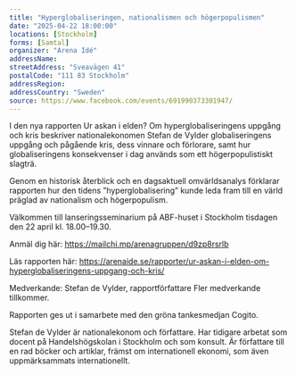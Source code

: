 ```yaml
---
title: "Hyperglobaliseringen, nationalismen och högerpopulismen"
date: "2025-04-22 18:00:00"
locations: [Stockholm]
forms: [Samtal]
organizer: "Arena Idé"
addressName: 
streetAddress: "Sveavägen 41"
postalCode: "111 83 Stockholm"
addressRegion:
addressCountry: "Sweden"
source: https://www.facebook.com/events/691990373301947/
---
```

I den nya rapporten Ur askan i elden? Om hyperglobaliseringens uppgång och kris beskriver nationalekonomen Stefan de Vylder globaliseringens uppgång och pågående kris, dess vinnare och förlorare, samt hur globaliseringens konsekvenser i dag används som ett högerpopulistiskt slagträ. 

Genom en historisk återblick och en dagsaktuell omvärldsanalys förklarar rapporten hur den tidens ”hyperglobalisering” kunde leda fram till en värld präglad av nationalism och högerpopulism.

Välkommen till lanseringsseminarium på ABF-huset i Stockholm tisdagen den 22 april kl. 18.00–19.30.

Anmäl dig här: https://mailchi.mp/arenagruppen/d9zp8rsrlb

Läs rapporten här: https://arenaide.se/rapporter/ur-askan-i-elden-om-hyperglobaliseringens-uppgang-och-kris/

Medverkande: Stefan de Vylder, rapportförfattare
Fler medverkande tillkommer.

Rapporten ges ut i samarbete med den gröna tankesmedjan Cogito.

Stefan de Vylder är nationalekonom och författare. Har tidigare arbetat som docent på Handelshögskolan i Stockholm och som konsult. Är författare till en rad böcker och artiklar, främst om internationell ekonomi, som även uppmärksammats internationellt.
